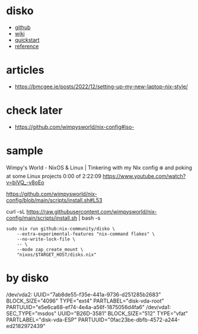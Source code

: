 # disko

* [github](https://github.com/nix-community/disko/)
* [wiki](https://nixos.wiki/wiki/Disko)
* [quickstart](https://github.com/nix-community/disko/blob/master/docs/quickstart.md)
* [reference](https://github.com/nix-community/disko/blob/master/docs/reference.md)

# articles

* https://bmcgee.ie/posts/2022/12/setting-up-my-new-laptop-nix-style/

# check later

* https://github.com/wimpysworld/nix-config#iso-

# sample

Wimpy's World - NixOS & Linux | Tinkering with my Nix config ❄️ and poking at some Linux projects 0:00 of 2:22:09
https://www.youtube.com/watch?v=biVQ_-v8oEo

https://github.com/wimpysworld/nix-config/blob/main/scripts/install.sh#L53

curl -sL https://raw.githubusercontent.com/wimpysworld/nix-config/main/scripts/install.sh | bash -s <hostname> <username>

```
sudo nix run github:nix-community/disko \
    --extra-experimental-features "nix-command flakes" \
    --no-write-lock-file \
    -- \
    --mode zap_create_mount \
    "nixos/$TARGET_HOST/disks.nix"
```

# by disko

/dev/vda2: UUID="7ab8de55-f35e-441a-9736-d251285b2683" BLOCK_SIZE="4096" TYPE="ext4" PARTLABEL="disk-vda-root" PARTUUID="e5e6ca68-ef74-4e4a-a56f-1875056d4fa6"
/dev/vda1: SEC_TYPE="msdos" UUID="B26D-3581" BLOCK_SIZE="512" TYPE="vfat" PARTLABEL="disk-vda-ESP" PARTUUID="0fac23be-dbfb-4572-a244-ed2182972439"
